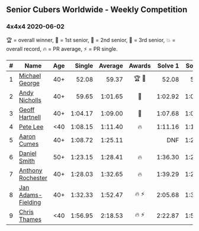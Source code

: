 ## Senior Cubers Worldwide - Weekly Competition
### 4x4x4 2020-06-02

🏆 = overall winner, 🥇 = 1st senior, 🥈 = 2nd senior, 🥉 = 3rd senior, 💥 = overall record, 🔥 = PR average, ⚡ = PR single.

| # | Name | Age | Single | Average | Awards | Solve 1 | Solve 2 | Solve 3 | Solve 4 | Solve 5 | Video |
| :--: | -- | :--: | --: | --: | :--: | --: | --: | --: | --: | --: | :-- |
| 1 | [Michael George](../../persons/michael_george/444.md) | 40+ | 52.08 | 59.37 | 🏆 🥇 | 52.08 | 54.41 | 1:10.00 | 1:08.12 | 55.57 | [Link](https://www.facebook.com/events/573401076937046/permalink/575242056752948/) |
| 2 | [Andy Nicholls](../../persons/andy_nicholls/444.md) | 40+ | 59.65 | 1:01.65 | 🥈 | 1:02.92 | 1:02.04 | 1:23.90 | 59.65 | 59.98 | [Link](https://www.facebook.com/events/573401076937046/permalink/573771323566688/) |
| 3 | [Geoff Hartnell](../../persons/geoff_hartnell/444.md) | 40+ | 1:04.17 | 1:09.00 | 🥉 | 1:07.68 | 1:07.16 | 1:04.17 | 1:21.11 | 1:12.15 | [Link](https://www.facebook.com/events/573401076937046/permalink/576026966674457/) |
| 4 | [Pete Lee](../../persons/pete_lee/444.md) | <40 | 1:08.15 | 1:11.40 | 🔥 | 1:11.16 | 1:11.57 | 1:08.15 | 2:17.35 | 1:11.49 | [Link](https://www.facebook.com/events/573401076937046/permalink/576122943331526/) |
| 5 | [Aaron Cumes](../../persons/aaron_cumes/444.md) | 40+ | 1:08.72 | 1:25.11 |  | DNF | 1:23.36 | 1:08.72 | 1:23.18 | 1:28.81 | [Link](https://www.facebook.com/events/573401076937046/permalink/575109603432860/) |
| 6 | [Daniel Smith](../../persons/daniel_smith/444.md) | 50+ | 1:23.15 | 1:28.41 | 🔥 | 1:36.30 | 1:26.41 | 1:23.15 | 1:35.64 | 1:23.19 | [Link](https://www.facebook.com/events/573401076937046/permalink/578239283119892/) |
| 7 | [Anthony Rochester](../../persons/anthony_rochester/444.md) | 40+ | 1:28.03 | 1:32.65 | 🔥 | 1:39.29 | 1:28.03 | 1:29.74 | 1:35.34 | 1:32.86 | [Link](https://www.facebook.com/events/573401076937046/permalink/575498130060674/) |
| 8 | [Jan Adams-Fielding](../../persons/jan_adams_fielding/444.md) | 40+ | 1:32.33 | 1:52.47 | 🔥 ⚡ | 2:05.68 | 1:32.33 | 1:59.40 | DNS | DNS | [Link](https://www.facebook.com/events/573401076937046/permalink/578462709764216/) |
| 9 | [Chris Thames](../../persons/chris_thames/444.md) | <40 | 1:56.95 | 2:18.53 | 🔥 ⚡ | 2:22.87 | 1:56.95 | 2:35.78 | DNS | DNS | [Link](https://www.facebook.com/events/573401076937046/permalink/574702816806872/) |

<!-- Global site tag (gtag.js) - Google Analytics -->
<script async src="https://www.googletagmanager.com/gtag/js?id=UA-86348435-3"></script>
<script>window.dataLayer = window.dataLayer || []; function gtag() {dataLayer.push(arguments);} gtag('js', new Date()); gtag('config', 'UA-86348435-3');</script>
